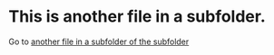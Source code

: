 # This is another file in a subfolder.

Go to [another file in a subfolder of the subfolder](subfolder_b/another-file.md)